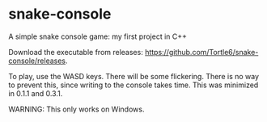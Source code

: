 # snake-console
A simple snake console game: my first project in C++

Download the executable from releases: https://github.com/Tortle6/snake-console/releases.

To play, use the WASD keys.
There will be some flickering. There is no way to prevent this, since writing to the console takes time. This was minimized in 0.1.1 and 0.3.1.

WARNING: This only works on Windows.
